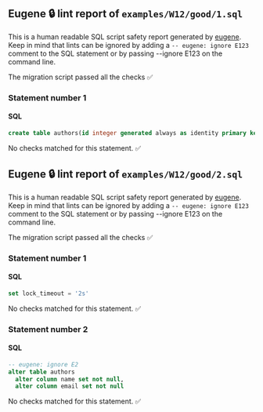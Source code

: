## Eugene 🔒 lint report of `examples/W12/good/1.sql`

This is a human readable SQL script safety report generated by [eugene](https://github.com/kaaveland/eugene).
Keep in mind that lints can be ignored by adding a `-- eugene: ignore E123` comment to the SQL statement
or by passing --ignore E123 on the command line.

The migration script passed all the checks ✅


### Statement number 1
#### SQL
```sql
create table authors(id integer generated always as identity primary key, name text, email text)
```
No checks matched for this statement. ✅

## Eugene 🔒 lint report of `examples/W12/good/2.sql`

This is a human readable SQL script safety report generated by [eugene](https://github.com/kaaveland/eugene).
Keep in mind that lints can be ignored by adding a `-- eugene: ignore E123` comment to the SQL statement
or by passing --ignore E123 on the command line.

The migration script passed all the checks ✅


### Statement number 1
#### SQL
```sql
set lock_timeout = '2s'
```
No checks matched for this statement. ✅
### Statement number 2
#### SQL
```sql
-- eugene: ignore E2
alter table authors
  alter column name set not null,
  alter column email set not null
```
No checks matched for this statement. ✅
